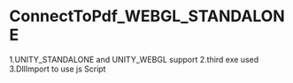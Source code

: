 # ConnectToPdf_WEBGL_STANDALONE
1.UNITY_STANDALONE and UNITY_WEBGL support
2.third exe used
3.DllImport to use js Script
